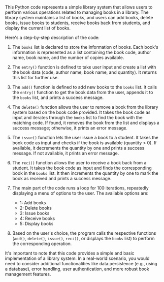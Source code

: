This Python code represents a simple library system that allows users to perform various operations related to managing books in a library. The library system maintains a list of books, and users can add books, delete books, issue books to students, receive books back from students, and display the current list of books.

Here's a step-by-step description of the code:

1. The `books` list is declared to store the information of books. Each book's information is represented as a list containing the book code, author name, book name, and the number of copies available.

2. The `entry()` function is defined to take user input and create a list with the book data (code, author name, book name, and quantity). It returns this list for further use.

3. The `add()` function is defined to add new books to the `books` list. It calls the `entry()` function to get the book data from the user, appends it to the `books` list, and prints a success message.

4. The `delete()` function allows the user to remove a book from the library system based on the book code provided. It takes the book code as input and iterates through the `books` list to find the book with the matching code. If found, it removes the book from the list and displays a success message; otherwise, it prints an error message.

5. The `issue()` function lets the user issue a book to a student. It takes the book code as input and checks if the book is available (quantity > 0). If available, it decrements the quantity by one and prints a success message. If not available, it prints an error message.

6. The `reci()` function allows the user to receive a book back from a student. It takes the book code as input and finds the corresponding book in the `books` list. It then increments the quantity by one to mark the book as received and prints a success message.

7. The main part of the code runs a loop for 100 iterations, repeatedly displaying a menu of options to the user. The available options are:
   - 1: Add books
   - 2: Delete books
   - 3: Issue books
   - 4: Receive books
   - 5: Display books

8. Based on the user's choice, the program calls the respective functions (`add()`, `delete()`, `issue()`, `reci()`, or displays the `books` list) to perform the corresponding operation.

It's important to note that this code provides a simple and basic implementation of a library system. In a real-world scenario, you would need to consider additional functionalities like data persistence (e.g., using a database), error handling, user authentication, and more robust book management features.
